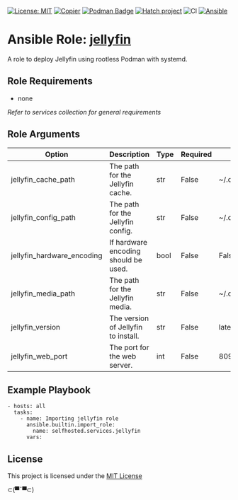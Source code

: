 [![License: MIT](https://img.shields.io/badge/License-MIT-yellow.svg)](LICENSE)
[![Copier](https://img.shields.io/endpoint?url=https://raw.githubusercontent.com/copier-org/copier/master/img/badge/badge-grayscale-inverted-border.json)](https://github.com/copier-org/copier)
[![Podman Badge](https://img.shields.io/badge/Podman-892CA0?logo=podman&logoColor=white)](https://podman.io/)
[![Hatch project](https://img.shields.io/badge/%F0%9F%A5%9A-Hatch-4051b5.svg)](https://github.com/pypa/hatch)
![CI](https://github.com/ansible-selfhosted/selfhosted.services.jellyfin/actions/workflows/ci.yml/badge.svg)
[![Ansible](https://img.shields.io/badge/Ansible-Molecule-EE0000?style=plastic&logo=ansible&logoColor=white)](https://github.com/ansible/molecule)

<!-- BEGIN_ANSIBLE_DOCS -->

# Ansible Role: [jellyfin](https://jellyfin.org/docs/)

A role to deploy Jellyfin using rootless Podman with systemd.

## Role Requirements

- none

*Refer to services collection for general requirements*

## Role Arguments

|Option|Description|Type|Required|Default|
|---|---|---|---|---|
|jellyfin_cache_path|The path for the Jellyfin cache.|str|False|~/.config/jellyfin/cache|
|jellyfin_config_path|The path for the Jellyfin config.|str|False|~/.config/jellyfin/config|
|jellyfin_hardware_encoding|If hardware encoding should be used.|bool|False|False|
|jellyfin_media_path|The path for the Jellyfin media.|str|False|~/.config/jellyfin/media|
|jellyfin_version|The version of Jellyfin to install.|str|False|latest|
|jellyfin_web_port|The port for the web server.|int|False|8096|


## Example Playbook

```
- hosts: all
  tasks:
    - name: Importing jellyfin role
      ansible.builtin.import_role:
        name: selfhosted.services.jellyfin
      vars:
```

## License

This project is licensed under the [MIT License](LICENSE)


⊂(▀¯▀⊂)

<!-- END_ANSIBLE_DOCS -->
